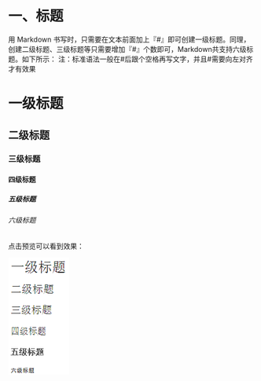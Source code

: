 # 一、标题

用 Markdown 书写时，只需要在文本前面加上『#』即可创建一级标题。同理，创建二级标题、三级标题等只需要增加『#』个数即可，Markdown共支持六级标题。如下所示： 
注：标准语法一般在#后跟个空格再写文字，并且#需要向左对齐才有效果

 # 一级标题 
 ## 二级标题
 ### 三级标题
 #### 四级标题
 ##### 五级标题
 ###### 六级标题

点击预览可以看到效果：

![1.1标题](images/title.png)
